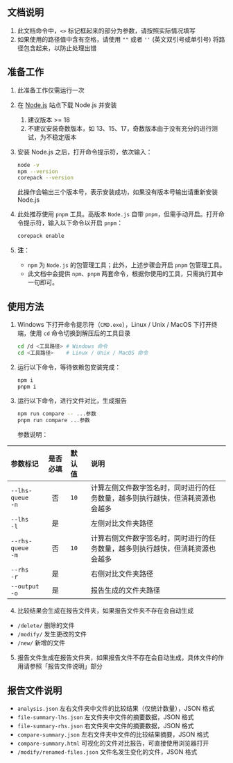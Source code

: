 ## 文档说明

1. 此文档命令中，`<>` 标记框起来的部分为参数，请按照实际情况填写
2. 如果使用的路径值中含有空格，请使用 `""` 或者 `''` (英文双引号或单引号) 将路径包含起来，以防止处理出错

## 准备工作

1. 此准备工作仅需运行一次

2. 在 [Node.js](https://nodejs.org/en/) 站点下载 Node.js 并安装

   1. 建议版本 >= 18
   2. 不建议安装奇数版本，如 13、15、17，奇数版本由于没有充分的进行测试，为不稳定版本

3. 安装 Node.js 之后，打开命令提示符，依次输入：

   ```bash
   node -v
   npm --version
   corepack --version
   ```

   此操作会输出三个版本号，表示安装成功，如果没有版本号输出请重新安装 Node.js

4. 此处推荐使用 `pnpm` 工具。高版本 `Node.js` 自带 `pnpm`，但需手动开启。打开命令提示符，输入以下命令以开启 `pnpm`：

   ```bash
   corepack enable
   ```

5. **注**：
   - `npm` 为 `Node.js` 的包管理工具；此外，上述步骤会开启 `pnpm` 包管理工具。
   - 此文档中会提供 `npm`、`pnpm` 两套命令，根据你使用的工具，只需执行其中一句即可。

## 使用方法
1. Windows 下打开命令提示符（`CMD.exe`），Linux / Unix / MacOS 下打开终端，使用 `cd` 命令切换到解压后的工具目录

      ```bash
      cd /d <工具路径> # Windows 命令
      cd <工具路径>    # Linux / Unix / MacOS 命令
      ```

2. 运行以下命令，等待依赖包安装完成：

   ```bash
   npm i
   pnpm i
   ```

3. 运行以下命令，进行文件对比，生成报告

   ```bash
   npm run compare -- ...参数
   pnpm run compare ...参数

   ```
   参数说明：

| 参数标记 | 是否必填 | 默认值 | 说明 |
| :--- | :---: | :--- | :--- |
| `--lhs-queue`<br>`-n` | 否 | `10` | 计算左侧文件数字签名时，同时进行的任务数量，越多则执行越快，但消耗资源也会越多 |
| `--lhs`<br>`-l` | 是 | | 左侧对比文件夹路径 |
| `--rhs-queue`<br>`-m` | 否 | `10` | 计算右侧文件数字签名时，同时进行的任务数量，越多则执行越快，但消耗资源也会越多 |
| `--rhs`<br>`-r` | 是 | | 右侧对比文件夹路径 |
| `--output`<br>`-o` | 是 | | 报告生成的文件夹路径 |

4. 比较结果会生成在报告文件夹，如果报告文件夹不存在会自动生成

- `/delete/` 删除的文件
- `/modify/` 发生更改的文件
- `/new/` 新增的文件

5. 报告文件生成在报告文件夹，如果报告文件不存在会自动生成，具体文件的作用请参照「报告文件说明」部分

## 报告文件说明

- `analysis.json` 左右文件夹中文件的比较结果（仅统计数量），JSON 格式
- `file-summary-lhs.json` 左文件夹中文件的摘要数据，JSON 格式
- `file-summary-rhs.json` 右文件夹中文件的摘要数据，JSON 格式
- `compare-summary.json` 左右文件夹中文件的比较结果摘要，JSON 格式
- `compare-summary.html` 可视化的文件对比报告，可直接使用浏览器打开
- `/modify/renamed-files.json` 文件名发生变化的文件，JSON 格式
